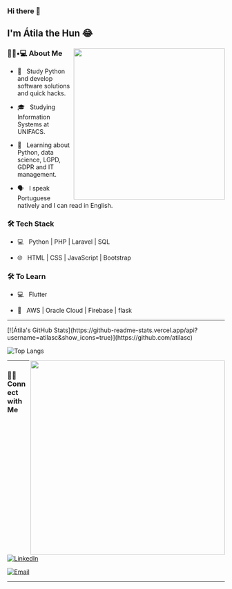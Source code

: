 ### Hi there 👋

<div> 
  <h2> I'm Átila the Hun 😂</h2>
</div>

<div>
  <img align='right' src="https://media.proprofs.com/images/QM/user_images/2356735/1574269738.gif" width="350">

  <h3> 👨🏻•💻 About Me </h3>



  - 🤔 &nbsp; Study Python and develop software solutions and quick hacks.

  - 🎓 &nbsp; Studying Information Systems at UNIFACS.

  - 🌱 &nbsp; Learning about Python, data science, LGPD, GDPR and IT management.

  - 🗣️ &nbsp; I speak Portuguese natively and I can read in English.

  <h3>🛠 Tech Stack</h3>



  - 💻 &nbsp; Python | PHP | Laravel | SQL  

  - 🌐 &nbsp; HTML | CSS | JavaScript | Bootstrap 

  <!--

  - 🛢 &nbsp; MySQL | Oracle

  - 🔧 &nbsp; Git | Markdown 

  - 🖥 &nbsp; Figma | Photoshop 

  -->



  <h3>🛠 To Learn</h3>

  - 💻 &nbsp; Flutter  

  - 🔧 &nbsp; AWS | Oracle Cloud | Firebase | flask

  <hr>
 </div>


<div>
  [![Átila's GitHub Stats](https://github-readme-stats.vercel.app/api?username=atilasc&show_icons=true)](https://github.com/atilasc)<br>

  ![Top Langs](https://github-readme-stats.vercel.app/api/top-langs/?username=atilasc&show_icons=true)<br>
  
  <img src="https://thumbs.gfycat.com/EvilNextDevilfish-small.gif" width="450" align='right'>
</div>

<hr>

<div>
  <h3> 🤝🏻 Connect with Me </h3>

  <br>



  <p align="center">

  <a href="https://www.linkedin.com/in/atilasoares/"><img alt="LinkedIn" src="https://img.shields.io/badge/LinkedIn-%C3%81tila%20Soares%20Cunha-blue?style=flat-square&logo=linkedin"></a>

  <a href="mailto:atilasoarescunha@hotmail.com"><img alt="Email" src="https://img.shields.io/badge/Email-atilasoarescunha@hotmail.com-blue?style=flat-square&logo=microsoft-outlook"></a>

  </p>

  <hr>
 </div>
